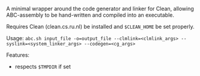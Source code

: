 A minimal wrapper around the code generator and linker for Clean, allowing ABC-assembly to be hand-written and compiled into an executable.

Requires Clean (clean.cs.ru.nl) be installed and `$CLEAN_HOME` be set properly.

Usage: `abc.sh input_file -o=output_file --clmlink=<clmlink_args> --syslink=<system_linker_args> --codegen=<cg_args>`

Features:

 - respects `$TMPDIR` if set
